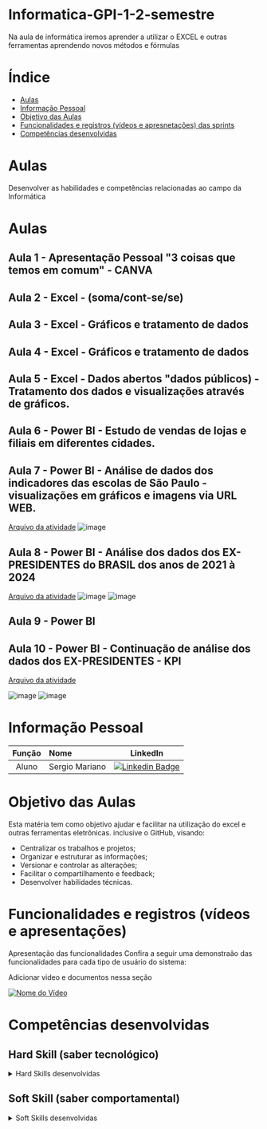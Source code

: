 # Informatica-GPI-1-2-semestre
Na aula de informática iremos aprender a utilizar o EXCEL e outras ferramentas aprendendo novos métodos e fórmulas


# Índice

* [Aulas](#aulas)
* [Informação Pessoal](#informação-pessoal)
* [Objetivo das Aulas](#objetivo-das-aulas)
* [Funcionalidades e registros (vídeos e apresnetações) das sprints](#uncionalidades-e-registros-(vídeos-e-apresnetações)-das-sprints)
* [Competências desenvolvidas](#competências-desenvolvidas)


# Aulas
Desenvolver as habilidades e competências relacionadas ao campo da Informática
# Aulas
## Aula 1 - Apresentação Pessoal "3 coisas que temos em comum" - CANVA

## Aula 2 - Excel - (soma/cont-se/se)

## Aula 3 - Excel - Gráficos e tratamento de dados

## Aula 4 - Excel - Gráficos e tratamento de dados

## Aula 5 - Excel - Dados abertos "dados públicos) - Tratamento dos dados e visualizações através de gráficos.

## Aula 6 - Power BI - Estudo de vendas de lojas e filiais em diferentes cidades.

## Aula 7 - Power BI - Análise de dados dos indicadores das escolas de São Paulo - visualizações em gráficos e imagens via URL WEB.
[Arquivo da atividade](https://github.com/marianosergio/Informatica-GPI-1-2024/blob/0d201609b33611272f42f02cc0e4455d245ab3c4/atividade%20power%20bi%20Sergio.pbix)
![image](https://github.com/user-attachments/assets/a2f441f1-5e91-41fe-b7f9-543aa450c9b9)


## Aula 8 - Power BI - Análise dos dados dos EX-PRESIDENTES do BRASIL dos anos de 2021 à 2024
[Arquivo da atividade](https://github.com/marianosergio/Informatica-GPI-1-2024/blob/b3c06bd516745421580b1793974b8c84b86ae379/leonardo_e_s%C3%A9rgio.pbix)
![image](https://github.com/user-attachments/assets/2a02992a-16e7-4abc-a44e-a191b013ecec)
![image](https://github.com/user-attachments/assets/22a3e061-573d-48fa-b5fd-71129f96b1bd)


## Aula 9 - Power BI

## Aula 10 - Power BI - Continuação de análise dos dados dos EX-PRESIDENTES - KPI

[Arquivo da atividade](https://github.com/marianosergio/Informatica-GPI-1-2024/blob/fd6aa705bf689dbb7ae86f21cb1c27c8249bb97e/leonardo_e_s%C3%A9rgio.pbix)

![image](https://github.com/user-attachments/assets/043f4692-f927-4d14-a226-3c5c0aabfe5b)
![image](https://github.com/user-attachments/assets/700fe8a7-11db-4068-8f03-edcc067ec5cf)






# Informação Pessoal
|    Função     | Nome                                  |                                                                                                                                                      LinkedIn                                                                                                                                                      |
| :-----------: | :------------------------------------ | :-------------------------------------------------------------------------------------------------------------------------------------------------------------------------------------------------------------------------------------------------------------------------------------------------------------------------: |
| Aluno |   Sergio Mariano         |     [![Linkedin Badge](https://img.shields.io/badge/Linkedin-blue?style=flat-square&logo=Linkedin&logoColor=white)]()              |


# Objetivo das Aulas
Esta matéria tem como objetivo ajudar e facilitar na utilização do excel e outras ferramentas eletrônicas. inclusive o GitHub, visando:
* Centralizar os trabalhos e projetos;
* Organizar e estruturar as informações;
* Versionar e controlar as alterações;
* Facilitar o compartilhamento e feedback;
* Desenvolver habilidades técnicas.


# Funcionalidades e registros (vídeos e apresentações)

Apresentação das funcionalidades
Confira a seguir uma demonstraão das funcionalidades para cada tipo de usuário do sistema:

Adicionar video e documentos nessa seção

[![Nome do Vídeo](https://img.youtube.com/vi/pBy1zgt0XPc/0.jpg)](https://www.youtube.com/embed/pBy1zgt0XPc)

# Competências desenvolvidas

## Hard Skill (saber tecnológico)
<details>
<summary>Hard Skills desenvolvidas</summary>
  
| Tecnologia/Metodologia | Classificação |
| ---------------------- | ------------- |
| GitHub | ★ ★ ★ ★ ★ ★ ★ ☆ ☆ ☆ |
| Gestão de Projetos | ★ ★ ★ ★ ★ ★ ☆ ☆ ☆ ☆ |
| Prodct Owner | ★ ★ ★ ★ ★ ★ ★ ☆ ☆ ☆ |
| Markdown | ★ ★ ★ ★ ★ ★ ★ ☆ ☆ ☆ |
| Git Projects | ★ ★ ★ ★ ★ ★ ★ ☆ ☆ ☆ |
 
</details>

## Soft Skill (saber comportamental)
<details>
<summary>Soft Skills desenvolvidas</summary>

| Habilidades | Classificação |
| ---------------------- | ------------- |
| Colaboração | ★ ★ ★ ★ ★ ☆ ☆ ☆ ☆ ☆ |
| Proatividade| ★ ★ ★ ★ ★ ★ ☆ ☆ ☆ ☆ |
| Pensamento Crítico | ★ ★ ★ ★ ★ ★ ★ ☆ ☆ ☆ |
| Gerenciamento de Tempo | ★ ★ ★ ★ ★ ★ ★ ☆ ☆ ☆ |
| Adaptabilidade | ★ ★ ★ ★ ★ ★ ★ ☆ ☆ ☆ |
| Resiliência | ★ ★ ★ ★ ★ ★ ★ ☆ ☆ ☆ |

</details>

